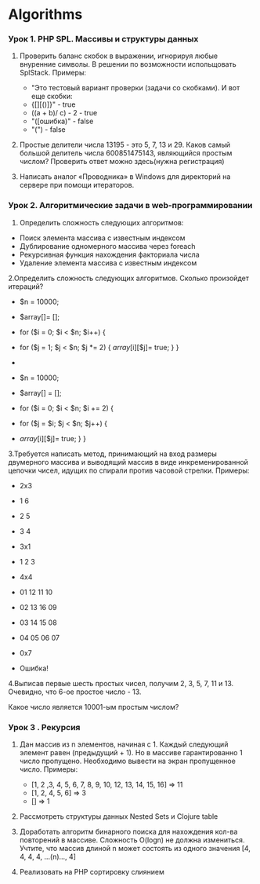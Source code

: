 # Algorithms
### Урок 1. PHP SPL. Массивы и структуры данных
1. Проверить баланс скобок в выражении, игнорируя любые внуренние символы. В решении по возможности испольщовать SplStack.
   Примеры:
   - "Это тестовый вариант проверки (задачи со скобками). И вот еще скобки: 
   - {[][()]}" - true
   - ((a + b)/ c) - 2 - true
   - "([ошибка)" - false
   - "(") - false
   
2. Простые делители числа 13195 - это 5, 7, 13 и 29. Каков самый большой делитель числа 600851475143, являющийся простым числом? Проверить ответ можно здесь(нужна регистрация)
3. Написать аналог «Проводника» в Windows для директорий на сервере при помощи итераторов.
### Урок 2. Алгоритмические задачи в web-программировании
1.  Определить сложность следующих алгоритмов:
   - Поиск элемента массива с известным индексом
   - Дублирование одномерного массива через foreach
   - Рекурсивная функция нахождения факториала числа
   - Удаление элемента массива с известным индексом

2.Определить сложность следующих алгоритмов. Сколько произойдет итераций?


- $n = 10000;
- $array[]= [];

 - for ($i = 0; $i < $n; $i++) {
 -   for ($j = 1; $j < $n; $j *= 2) {
       $array[$i][$j]= true;
 } }
 - 

- $n = 10000;
 - $array[] = [];

- for ($i = 0; $i < $n; $i += 2) {
 -  for ($j = $i; $j < $n; $j++) {
  -  $array[$i][$j]= true;
   } }
   
   
3.Требуется написать метод, принимающий на вход размеры двумерного массива и выводящий массив в виде инкременированной цепочки чисел, идущих по спирали против часовой стрелки.
Примеры:
- 2х3
 - 1 6
- 2 5
- 3 4

- 3х1
- 1 2 3
- 4х4
- 01 12 11 10
- 02 13 16 09
- 03 14 15 08
- 04 05 06 07

- 0х7
- Ошибка!

4.Выписав первые шесть простых чисел, получим 2, 3, 5, 7, 11 и 13. Очевидно, что 6-ое простое число - 13.
  
  Какое число является 10001-ым простым числом?

### Урок 3 .  Рекурсия

1. Дан массив из n элементов, начиная с 1. Каждый следующий элемент равен (предыдущий + 1). Но в массиве гарантированно 1 число пропущено. Необходимо вывести на экран пропущенное число.
   Примеры:
   - [1, 2 ,3, 4, 5, 6, 7, 8, 9, 10, 12, 13, 14, 15, 16] => 11
   - [1, 2, 4, 5, 6] => 3
   - [] => 1

2. Рассмотреть структуры данных Nested Sets и Clojure table

3. Доработать алгоритм бинарного поиска для нахождения кол-ва повторений в массиве. Сложность O(logn) не должна измениться. Учтите, что массив длиной n может состоять из одного значения [4, 4, 4, 4, ...(n)..., 4]

4. Реализовать на РНР сортировку слиянием
